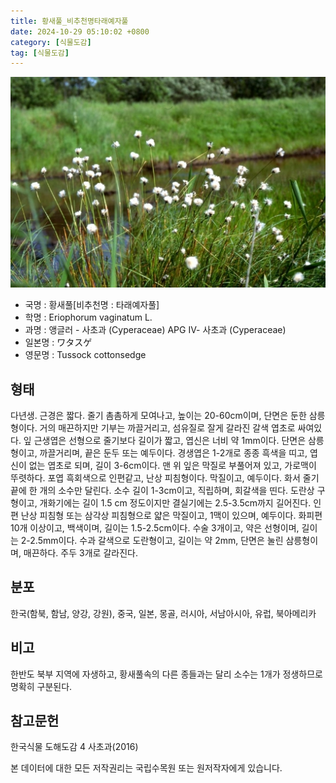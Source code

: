 ```yaml
---
title: 황새풀_비추천명타래예자풀
date: 2024-10-29 05:10:02 +0800
category: [식물도감]
tag: [식물도감]
---
```




![황새풀[비추천명 : 타래예자풀]](/assets/img/fileUpload/plants/basic/Cyperaceae/Eriophorum/5316/2_th2.JPG)
- 국명 : 황새풀[비추천명 : 타래예자풀]
- 학명 : Eriophorum vaginatum L.
- 과명 : 앵글러 - 사초과 (Cyperaceae) APG Ⅳ- 사초과 (Cyperaceae)
- 일본명 : ワタスゲ
- 영문명 : Tussock cottonsedge


## 형태
다년생. 근경은 짧다. 줄기 촘촘하게 모여나고, 높이는 20-60cm이며, 단면은 둔한 삼릉형이다. 거의 매끈하지만 기부는 까끌거리고, 섬유질로 잘게 갈라진 갈색 엽초로 싸여있다. 잎 근생엽은 선형으로 줄기보다 길이가 짧고, 엽신은 너비 약 1mm이다. 단면은 삼릉형이고, 까끌거리며, 끝은 둔두 또는 예두이다. 경생엽은 1-2개로 종종 흑색을 띠고, 엽신이 없는 엽초로 되며, 길이 3-6cm이다. 맨 위 잎은 막질로 부풀어져 있고, 가로맥이 뚜렷하다. 포엽 흑회색으로 인편같고, 난상 피침형이다. 막질이고, 예두이다. 화서 줄기 끝에 한 개의 소수만 달린다. 소수 길이 1-3cm이고, 직립하며, 회갈색을 띤다. 도란상 구형이고, 개화기에는 길이 1.5 cm 정도이지만 결실기에는 2.5-3.5cm까지 길어진다. 인편 난상 피침형 또는 삼각상 피침형으로 얇은 막질이고, 1맥이 있으며, 예두이다. 화피편 10개 이상이고, 백색이며, 길이는 1.5-2.5cm이다. 수술 3개이고, 약은 선형이며, 길이는 2-2.5mm이다. 수과 갈색으로 도란형이고, 길이는 약 2mm, 단면은 눌린 삼릉형이며, 매끈하다. 주두 3개로 갈라진다.
## 분포
한국(함북, 함남, 양강, 강원), 중국, 일본, 몽골, 러시아, 서남아시아, 유럽, 북아메리카
## 비고
한반도 북부 지역에 자생하고, 황새풀속의 다른 종들과는 달리 소수는 1개가 정생하므로 명확히 구분된다.
## 참고문헌
한국식물 도해도감 4 사초과(2016)






본 데이터에 대한 모든 저작권리는 국립수목원 또는 원저작자에게 있습니다.
